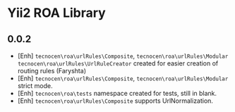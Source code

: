 Yii2 ROA Library
================

0.0.2
-----

- [Enh] `tecnocen\roa\urlRules\Composite`, `tecnocen\roa\urlRules\Modular`
  `tecnocen\roa\urlRules\UrlRuleCreator` created for easier creation of routing
  rules (Faryshta)
- [Enh] `tecnocen\roa\urlRules\Composite`, `tecnocen\roa\urlRules\Modular`
  strict mode.
- [Enh] `tecnocen\roa\tests` namespace created for tests, still in blank.
- [Enh] `tecnocen\roa\urlRules\Composite` supports UrlNormalization.

